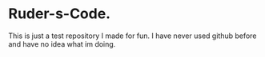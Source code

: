 # Ruder-s-Code.
This is just a test repository I made for fun. I have never used github before and have no idea what im doing.
